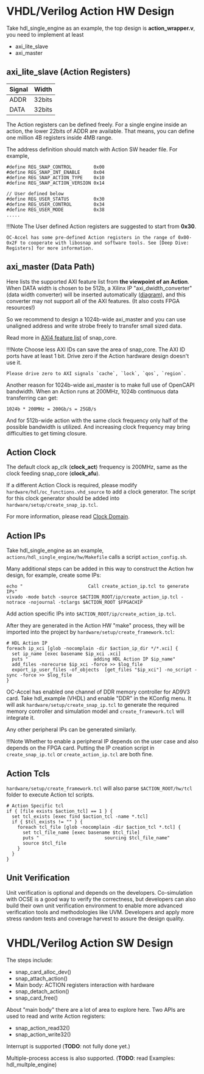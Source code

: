 # VHDL/Verilog Action HW Design

Take hdl_single_engine as an example, the top design is **action_wrapper.v**, you need to implement at least

* axi_lite_slave
* axi_master

## axi_lite_slave (Action Registers)

| Signal | Width |
|----| ----|
|ADDR| 32bits|
|DATA| 32bits|

The Action registers can be defined freely. For a single engine inside an action, the lower 22bits of ADDR are available. That means, you can define one million 4B registers inside 4MB range. 

The address definition should match with Action SW header file. For example, 
```
#define REG_SNAP_CONTROL        0x00
#define REG_SNAP_INT_ENABLE     0x04
#define REG_SNAP_ACTION_TYPE    0x10
#define REG_SNAP_ACTION_VERSION 0x14

// User defined below
#define REG_USER_STATUS         0x30
#define REG_USER_CONTROL        0x34
#define REG_USER_MODE           0x38
.....
```

!!!Note
    The User defined Action registers are suggested to start from **0x30**.

    OC-Accel has some pre-defined Action registers in the range of 0x00-0x2F to cooperate with libosnap and software tools. See [Deep Dive: Registers] for more information.


[Deep Dive: Registers]: ../../deep-dive/registers/index.html#action-register-definition

## axi_master (Data Path)

Here lists the supported AXI feature list from **the viewpoint of an Action**. When DATA width is chosen to be 512b, a Xilinx IP "axi_dwidth_converter" (data width converter) will be inserted automatically ([diagram]), and this converter may not support all of the AXI features. (It also costs FPGA resources!)

[diagram]: ../9-migrate/index.html#data-width-change

So we recommend to design a 1024b-wide axi_master and you can use unaligned address and write strobe freely to transfer small sized data. 

Read more in [AXI4 feature list] of snap_core. 

!!!Note
    Choose less AXI IDs can save the area of snap_core. The AXI ID ports have at least 1 bit. Drive zero if the Action hardware design doesn't use it. 

    Please drive zero to AXI signals `cache`, `lock`, `qos`, `region`.

    

[AXI4 feature list]: ../../deep-dive/hardware-logic/index.html#axi4-feature-list


Another reason for 1024b-wide axi_master is to make full use of OpenCAPI bandwidth. When an Action runs at 200MHz, 1024b continuous data transferring can get: 

```
1024b * 200MHz = 200Gb/s = 25GB/s
```

And for 512b-wide action with the same clock frequency only half of the possible bandwidth is utilized. And increasing clock frequency may bring difficulties to get timing closure. 


## Action Clock

The default clock ap_clk (**clock_act**) frequency is 200MHz, same as the clock feeding snap_core (**clock_afu**). 

If a different Action Clock is required, please modify `hardware/hdl/oc_functions.vhd_source` to add a clock generator. The script for this clock generator should be added into `hardware/setup/create_snap_ip.tcl`.

For more information, please read [Clock Domain]. 

[Clock Domain]: ../../deep-dive/hardware-logic/index.html#diagram-and-clock-domain

## Action IPs

Take hdl_single_engine as an example, `actions/hdl_single_engine/hw/Makefile` calls a script `action_config.sh`. 

Many additional steps can be added in this way to construct the Action hw design, for example, create some IPs:

```
echo "                        Call create_action_ip.tcl to generate IPs"
vivado -mode batch -source $ACTION_ROOT/ip/create_action_ip.tcl -notrace -nojournal -tclargs $ACTION_ROOT $FPGACHIP
```

Add action specific IPs into `$ACTION_ROOT/ip/create_action_ip.tcl`. 

After they are generated in the Action HW "make" process, they will be imported into the project by `hardware/setup/create_framework.tcl`:

```
# HDL Action IP
foreach ip_xci [glob -nocomplain -dir $action_ip_dir */*.xci] {
  set ip_name [exec basename $ip_xci .xci]
  puts "                        adding HDL Action IP $ip_name"
  add_files -norecurse $ip_xci -force >> $log_file
  export_ip_user_files -of_objects  [get_files "$ip_xci"] -no_script -sync -force >> $log_file
}

```

OC-Accel has enabled one channel of DDR memory controller for AD9V3 card. Take hdl_example (VHDL) and enable "DDR" in the KConfig menu. It will ask `hardware/setup/create_snap_ip.tcl` to generate the required memory controller and simulation model and `create_framework.tcl` will integrate it. 

Any other peripheral IPs can be generated similarly. 

!!!Note
    Whether to enable a peripheral IP depends on the user case and also depends on the FPGA card. Putting the IP creation script in `create_snap_ip.tcl` or `create_action_ip.tcl` are both fine.



## Action Tcls

`hardware/setup/create_framework.tcl` will also parse `$ACTION_ROOT/hw/tcl` folder to execute Action tcl scripts.

```
# Action Specific tcl
if { [file exists $action_tcl] == 1 } {
  set tcl_exists [exec find $action_tcl -name *.tcl]
  if { $tcl_exists != "" } {
    foreach tcl_file [glob -nocomplain -dir $action_tcl *.tcl] {
      set tcl_file_name [exec basename $tcl_file]
      puts "                        sourcing $tcl_file_name"
      source $tcl_file
    }
  }
}

```



## Unit Verification

Unit verification is optional and depends on the developers. Co-simulation with OCSE is a good way to verify the correctness, but developers can also build their own unit verification environment to enable more advanced verification tools and methodologies like UVM. Developers and apply more stress random tests and coverage harvest to assure the design quality. 

# VHDL/Verilog Action SW Design

The steps include:

* snap_card_alloc_dev()
* snap_attach_action()
* Main body: ACTION registers interaction with hardware
* snap_detach_action()
* snap_card_free()


About "main body" there are a lot of area to explore here. Two APIs are used to read and write Action registers: 

* snap_action_read32()
* snap_action_write32()

Interrupt is supported (**TODO**: not fully done yet.)

Multiple-process access is also supported. (**TODO**: read Examples: hdl_multple_engine)















